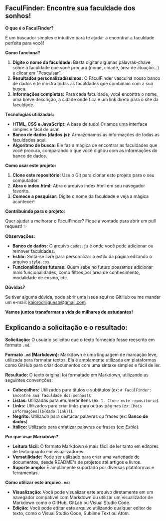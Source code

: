 ## FaculFinder: Encontre sua faculdade dos sonhos!

**O que é o FaculFinder?**

É um buscador simples e intuitivo para te ajudar a encontrar a faculdade perfeita para você! 

**Como funciona?**

1. **Digite o nome da faculdade:** Basta digitar algumas palavras-chave sobre a faculdade que você procura (nome, cidade, área de atuação...) e clicar em "Pesquisar".
2. **Resultados personalizadíssimos:** O FaculFinder vasculha nosso banco de dados e te mostra todas as faculdades que combinam com a sua busca.
3. **Informações completas:** Para cada faculdade, você encontra o nome, uma breve descrição, a cidade onde fica e um link direto para o site da faculdade.

**Tecnologias utilizadas:**

* **HTML, CSS e JavaScript:** A base de tudo! Criamos uma interface simples e fácil de usar.
* **Banco de dados (dados.js):** Armazenamos as informações de todas as faculdades aqui.
* **Algoritmo de busca:** Ele faz a mágica de encontrar as faculdades que você procura, comparando o que você digitou com as informações do banco de dados.

**Como usar este projeto:**

1. **Clone este repositório:** Use o Git para clonar este projeto para o seu computador.
2. **Abra o index.html:** Abra o arquivo index.html em seu navegador favorito.
3. **Comece a pesquisar:** Digite o nome da faculdade e veja a mágica acontecer!

**Contribuindo para o projeto:**

Quer ajudar a melhorar o FaculFinder? Fique à vontade para abrir um pull request! ✨

**Observações:**

* **Banco de dados:** O arquivo `dados.js` é onde você pode adicionar ou remover faculdades.
* **Estilo:** Sinta-se livre para personalizar o estilo da página editando o arquivo `style.css`.
* **Funcionalidades futuras:** Quem sabe no futuro possamos adicionar mais funcionalidades, como filtros por área de conhecimento, modalidade de ensino, etc.

**Dúvidas?**

Se tiver alguma dúvida, pode abrir uma issue aqui no GitHub ou me mandar um e-mail: kaiorodriiguesb@gmail.com

**Vamos juntos transformar a vida de milhares de estudantes!** 

## **Explicando a solicitação e o resultado:**

**Solicitação:**
O usuário solicitou que o texto fornecido fosse reescrito em formato `.md`. 

**Formato `.md` (Markdown):**
Markdown é uma linguagem de marcação leve, utilizada para formatar textos. Ela é amplamente utilizada em plataformas como GitHub para criar documentos com uma sintaxe simples e fácil de ler.

**Resultado:**
O texto original foi formatado em Markdown, utilizando as seguintes convenções:

* **Cabeçalhos:** Utilizados para títulos e subtítulos (ex: `# FaculFinder: Encontre sua faculdade dos sonhos!`).
* **Listas:** Utilizadas para enumerar itens (ex: `1. Clone este repositório`).
* **Links:** Utilizados para criar links para outras páginas (ex: `[Mais Informações](${dado.link})`).
* **Negrito:** Utilizado para destacar palavras ou frases (ex: **Banco de dados**).
* **Itálico:** Utilizado para enfatizar palavras ou frases (ex: _Estilo_).

**Por que usar Markdown?**
* **Leitura fácil:** O formato Markdown é mais fácil de ler tanto em editores de texto quanto em visualizadores.
* **Versatilidade:** Pode ser utilizado para criar uma variedade de documentos, desde README's de projetos até artigos e livros.
* **Suporte amplo:** É amplamente suportado por diversas plataformas e ferramentas.

**Como utilizar este arquivo `.md`:**
* **Visualização:** Você pode visualizar este arquivo diretamente em um navegador compatível com Markdown ou utilizar um visualizador de Markdown como o GitHub, GitLab ou Visual Studio Code.
* **Edição:** Você pode editar este arquivo utilizando qualquer editor de texto, como o Visual Studio Code, Sublime Text ou Atom.
